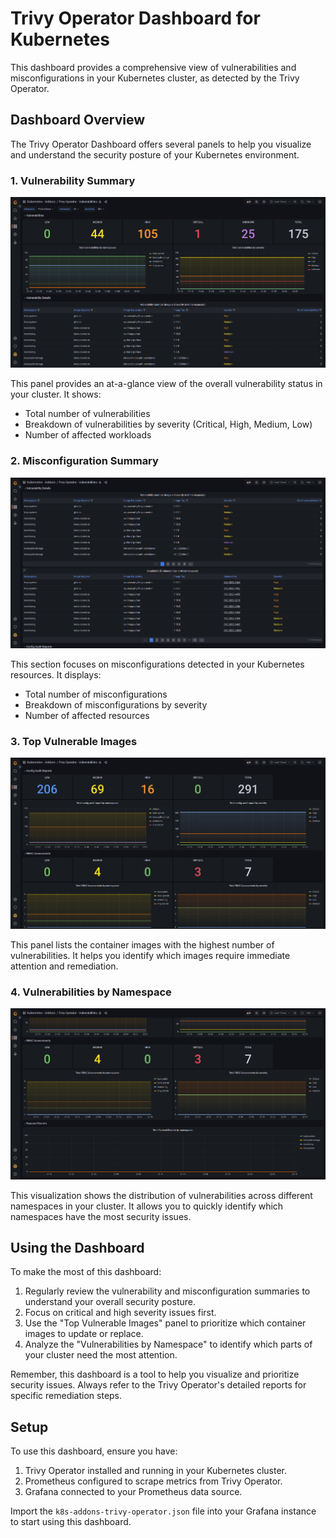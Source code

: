 # Trivy Operator Dashboard for Kubernetes

This dashboard provides a comprehensive view of vulnerabilities and misconfigurations in your Kubernetes cluster, as detected by the Trivy Operator.

## Dashboard Overview

The Trivy Operator Dashboard offers several panels to help you visualize and understand the security posture of your Kubernetes environment.

### 1. Vulnerability Summary

![Vulnerability Summary](../img/trivy-1.png)

This panel provides an at-a-glance view of the overall vulnerability status in your cluster. It shows:
- Total number of vulnerabilities
- Breakdown of vulnerabilities by severity (Critical, High, Medium, Low)
- Number of affected workloads

### 2. Misconfiguration Summary

![Misconfiguration Summary](../img/trivy-2.png)

This section focuses on misconfigurations detected in your Kubernetes resources. It displays:
- Total number of misconfigurations
- Breakdown of misconfigurations by severity
- Number of affected resources

### 3. Top Vulnerable Images

![Top Vulnerable Images](../img/trivy-3.png)

This panel lists the container images with the highest number of vulnerabilities. It helps you identify which images require immediate attention and remediation.

### 4. Vulnerabilities by Namespace

![Vulnerabilities by Namespace](../img/trivy-4.png)

This visualization shows the distribution of vulnerabilities across different namespaces in your cluster. It allows you to quickly identify which namespaces have the most security issues.

## Using the Dashboard

To make the most of this dashboard:

1. Regularly review the vulnerability and misconfiguration summaries to understand your overall security posture.
2. Focus on critical and high severity issues first.
3. Use the "Top Vulnerable Images" panel to prioritize which container images to update or replace.
4. Analyze the "Vulnerabilities by Namespace" to identify which parts of your cluster need the most attention.

Remember, this dashboard is a tool to help you visualize and prioritize security issues. Always refer to the Trivy Operator's detailed reports for specific remediation steps.

## Setup

To use this dashboard, ensure you have:

1. Trivy Operator installed and running in your Kubernetes cluster.
2. Prometheus configured to scrape metrics from Trivy Operator.
3. Grafana connected to your Prometheus data source.

Import the `k8s-addons-trivy-operator.json` file into your Grafana instance to start using this dashboard.
